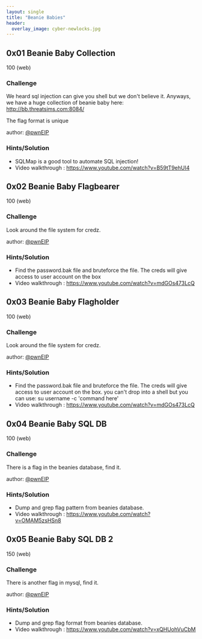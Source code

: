 ```yaml
---
layout: single
title: "Beanie Babies"
header:
  overlay_image: cyber-newlocks.jpg
---
```


## 0x01 Beanie Baby Collection
100 (web)

### Challenge

We heard sql injection can give you shell but we don't believe it. Anyways, we have a huge collection of beanie baby here: http://bb.threatsims.com:8084/

The flag format is unique

author: [@pwnEIP](https://twitter.com/pwnEIP)

### Hints/Solution

* SQLMap is a good tool to automate SQL injection!
* Video walkthrough : https://www.youtube.com/watch?v=B59tT9ehUI4

## 0x02 Beanie Baby Flagbearer
100 (web)

### Challenge

Look around the file system for credz.

author: [@pwnEIP](https://twitter.com/pwnEIP)

### Hints/Solution

* Find the password.bak file and bruteforce the file. The creds will give access to user account on the box
* Video walkthrough : https://www.youtube.com/watch?v=mdGOs473LcQ

## 0x03 Beanie Baby Flagholder
100 (web)

### Challenge

Look around the file system for credz.

author: [@pwnEIP](https://twitter.com/pwnEIP)

### Hints/Solution

* Find the password.bak file and bruteforce the file. The creds will give access to user account on the box. you can't drop into a shell but you can use: su username -c 'command here'
* Video walkthrough : https://www.youtube.com/watch?v=mdGOs473LcQ

## 0x04 Beanie Baby SQL DB
100 (web)

### Challenge

There is a flag in the beanies database, find it.

author: [@pwnEIP](https://twitter.com/pwnEIP)

### Hints/Solution

* Dump and grep flag pattern from beanies database.
* Video walkthrough : https://www.youtube.com/watch?v=OMAM5zsHSn8

## 0x05 Beanie Baby SQL DB 2
150 (web)

### Challenge

There is another flag in mysql, find it.

author: [@pwnEIP](https://twitter.com/pwnEIP)

### Hints/Solution

* Dump and grep flag format from beanies database.
* Video walkthrough : https://www.youtube.com/watch?v=xQHUohVuCbM
